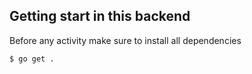 ## Getting start in this backend

Before any activity make sure to install all dependencies

```
$ go get .
```
